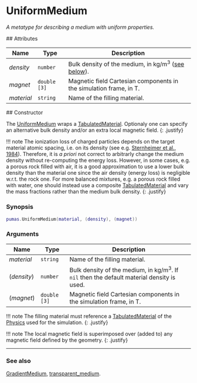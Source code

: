 # UniformMedium
_A metatype for describing a medium with uniform properties._


<div markdown="1" class="shaded-box fancy">
## Attributes

|Name|Type|Description|
|----|----|-----------|
|*density*  |`number`    | Bulk density of the medium, in kg/m<sup>3</sup> ([see below](#constructor)). |
|*magnet*   |`double [3]`| Magnetic field Cartesian components in the simulation frame, in T. |
|*material* |`string`    | Name of the filling material. |
</div>

<div markdown="1" class="shaded-box fancy">
## Constructor

The [UniformMedium](UniformMedium.md) wraps a
[TabulatedMaterial](../physics/TabulatedMaterial.md). Optionaly one can specify
an alternative bulk density and/or an extra local magnetic field.
{: .justify}

!!! note
    The ionization loss of charged particles depends on the target material
    atomic spacing, i.e. on its density (see e.g. [Sternheimer et al.,
    1984](https://doi.org/10.1016/0092-640X(84)90002-0)). Therefore, it is *a
    priori* not correct to arbitrarly change the medium density without
    re-computing the energy loss. However, in some cases, e.g. a porous rock
    filled with air, it is a good approximation to use a lower bulk density than
    the material one since the air density (energy loss) is negligible w.r.t.
    the rock one.  For more balanced mixtures, e.g. a porous rock filled with
    water, one should instead use a composite
    [TabulatedMaterial](../physics/TabulatedMaterial.md) and vary the mass
    fractions rather than the medium bulk density.
    {: .justify}

### Synopsis

```lua
pumas.UniformMedium(material, (density), (magnet))
```

### Arguments

|Name|Type|Description|
|----|----|-----------|
|*material* |`string`    | Name of the filling material. |
|(*density*)|`number`    | Bulk density of the medium, in kg/m<sup>3</sup>. If `nil` then the default material density is used.|
|(*magnet*) |`double [3]`| Magnetic field Cartesian components in the simulation frame, in T. |

!!! note
    The filling material must reference a
    [TabulatedMaterial](../physics/TabulatedMaterial.md) of the
    [Physics](../physics/Physics.md) used for the simulation.
    {: .justify}

!!! note
    The local magnetic field is superimposed over (added to) any magnetic field
    defined by the geometry.
    {: .justify}

---

### See also

[GradientMedium](GradientMedium.md),
[transparent\_medium](transparent_medium.md).
</div>
